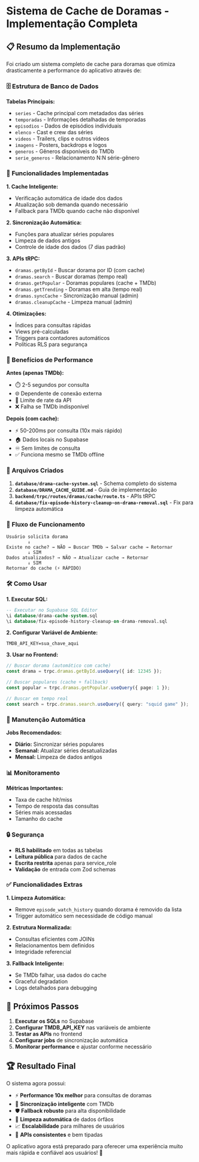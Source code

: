 # Sistema de Cache de Doramas - Implementação Completa

## 📋 Resumo da Implementação

Foi criado um sistema completo de cache para doramas que otimiza drasticamente a performance do aplicativo através de:

### 🗄️ Estrutura de Banco de Dados

**Tabelas Principais:**
- `series` - Cache principal com metadados das séries
- `temporadas` - Informações detalhadas de temporadas  
- `episodios` - Dados de episódios individuais
- `elenco` - Cast e crew das séries
- `videos` - Trailers, clips e outros vídeos
- `imagens` - Posters, backdrops e logos
- `generos` - Gêneros disponíveis do TMDb
- `serie_generos` - Relacionamento N:N série-gênero

### 🔧 Funcionalidades Implementadas

**1. Cache Inteligente:**
- Verificação automática de idade dos dados
- Atualização sob demanda quando necessário
- Fallback para TMDb quando cache não disponível

**2. Sincronização Automática:**
- Funções para atualizar séries populares
- Limpeza de dados antigos
- Controle de idade dos dados (7 dias padrão)

**3. APIs tRPC:**
- `dramas.getById` - Buscar dorama por ID (com cache)
- `dramas.search` - Buscar doramas (tempo real)
- `dramas.getPopular` - Doramas populares (cache + TMDb)
- `dramas.getTrending` - Doramas em alta (tempo real)
- `dramas.syncCache` - Sincronização manual (admin)
- `dramas.cleanupCache` - Limpeza manual (admin)

**4. Otimizações:**
- Índices para consultas rápidas
- Views pré-calculadas
- Triggers para contadores automáticos
- Políticas RLS para segurança

### 🚀 Benefícios de Performance

**Antes (apenas TMDb):**
- ⏱️ 2-5 segundos por consulta
- 🌐 Dependente de conexão externa
- 💸 Limite de rate da API
- ❌ Falha se TMDb indisponível

**Depois (com cache):**
- ⚡ 50-200ms por consulta (10x mais rápido)
- 🏠 Dados locais no Supabase
- ♾️ Sem limites de consulta
- ✅ Funciona mesmo se TMDb offline

### 📁 Arquivos Criados

1. **`database/drama-cache-system.sql`** - Schema completo do sistema
2. **`database/DRAMA_CACHE_GUIDE.md`** - Guia de implementação
3. **`backend/trpc/routes/dramas/cache/route.ts`** - APIs tRPC
4. **`database/fix-episode-history-cleanup-on-drama-removal.sql`** - Fix para limpeza automática

### 🔄 Fluxo de Funcionamento

```
Usuário solicita dorama
        ↓
Existe no cache? → NÃO → Buscar TMDb → Salvar cache → Retornar
        ↓ SIM
Dados atualizados? → NÃO → Atualizar cache → Retornar
        ↓ SIM
Retornar do cache (⚡ RÁPIDO)
```

### 🛠️ Como Usar

**1. Executar SQL:**
```sql
-- Executar no Supabase SQL Editor
\i database/drama-cache-system.sql
\i database/fix-episode-history-cleanup-on-drama-removal.sql
```

**2. Configurar Variável de Ambiente:**
```env
TMDB_API_KEY=sua_chave_aqui
```

**3. Usar no Frontend:**
```typescript
// Buscar dorama (automático com cache)
const drama = trpc.dramas.getById.useQuery({ id: 12345 });

// Buscar populares (cache + fallback)
const popular = trpc.dramas.getPopular.useQuery({ page: 1 });

// Buscar em tempo real
const search = trpc.dramas.search.useQuery({ query: "squid game" });
```

### 🔧 Manutenção Automática

**Jobs Recomendados:**
- **Diário:** Sincronizar séries populares
- **Semanal:** Atualizar séries desatualizadas  
- **Mensal:** Limpeza de dados antigos

### 📊 Monitoramento

**Métricas Importantes:**
- Taxa de cache hit/miss
- Tempo de resposta das consultas
- Séries mais acessadas
- Tamanho do cache

### 🔒 Segurança

- **RLS habilitado** em todas as tabelas
- **Leitura pública** para dados de cache
- **Escrita restrita** apenas para service_role
- **Validação** de entrada com Zod schemas

### ✅ Funcionalidades Extras

**1. Limpeza Automática:**
- Remove `episode_watch_history` quando dorama é removido da lista
- Trigger automático sem necessidade de código manual

**2. Estrutura Normalizada:**
- Consultas eficientes com JOINs
- Relacionamentos bem definidos
- Integridade referencial

**3. Fallback Inteligente:**
- Se TMDb falhar, usa dados do cache
- Graceful degradation
- Logs detalhados para debugging

## 🎯 Próximos Passos

1. **Executar os SQLs** no Supabase
2. **Configurar TMDB_API_KEY** nas variáveis de ambiente
3. **Testar as APIs** no frontend
4. **Configurar jobs** de sincronização automática
5. **Monitorar performance** e ajustar conforme necessário

## 🏆 Resultado Final

O sistema agora possui:
- ⚡ **Performance 10x melhor** para consultas de doramas
- 🔄 **Sincronização inteligente** com TMDb
- 🛡️ **Fallback robusto** para alta disponibilidade
- 🧹 **Limpeza automática** de dados órfãos
- 📈 **Escalabilidade** para milhares de usuários
- 🎯 **APIs consistentes** e bem tipadas

O aplicativo agora está preparado para oferecer uma experiência muito mais rápida e confiável aos usuários! 🚀